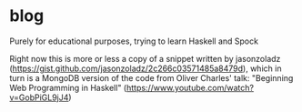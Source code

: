 # blog
Purely for educational purposes, trying to learn Haskell and Spock

Right now this is more or less a copy of a snippet written by jasonzoladz (https://gist.github.com/jasonzoladz/2c266c03571485a8479d), which in turn is a MongoDB version of the code from Oliver Charles' talk: "Beginning Web Programming in Haskell" (https://www.youtube.com/watch?v=GobPiGL9jJ4)
